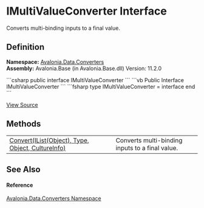 # IMultiValueConverter Interface


Converts multi-binding inputs to a final value.



## Definition
**Namespace:** <a href="N_Avalonia_Data_Converters">Avalonia.Data.Converters</a>  
**Assembly:** Avalonia.Base (in Avalonia.Base.dll) Version: 11.2.0

<Tabs groupId="api-code-preview">
<TabItem value="csharp" label="C#">
```csharp
public interface IMultiValueConverter
```
</TabItem>
<TabItem value="vb" label="VB">
```vb
Public Interface IMultiValueConverter
```
</TabItem>
<TabItem value="fsharp" label="F#">
```fsharp
type IMultiValueConverter = interface end
```
</TabItem>
</Tabs>



<a href="https://github.com/AvaloniaUI/Avalonia/tree/master/src/Avalonia.Base/Data/Converters/IMultiValueConverter.cs" title="View the source code">View Source</a>



## Methods
<table>
<tr>
<td><a href="M_Avalonia_Data_Converters_IMultiValueConverter_Convert">Convert(IList(Object), Type, Object, CultureInfo)</a></td>
<td>Converts multi-binding inputs to a final value.</td>
</tr>
</table>

## See Also


#### Reference
<a href="N_Avalonia_Data_Converters">Avalonia.Data.Converters Namespace</a>  
